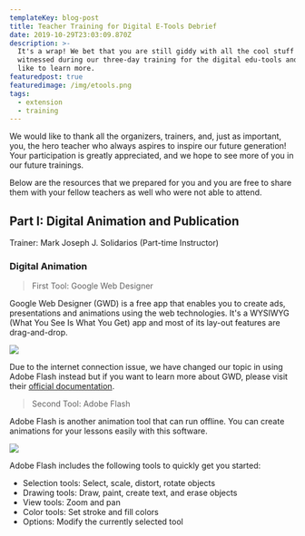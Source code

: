 ```yaml
---
templateKey: blog-post
title: Teacher Training for Digital E-Tools Debrief
date: 2019-10-29T23:03:09.870Z
description: >-
  It's a wrap! We bet that you are still giddy with all the cool stuff that you
  witnessed during our three-day training for the digital edu-tools and would
  like to learn more.
featuredpost: true
featuredimage: /img/etools.png
tags:
  - extension
  - training
---
```

We would like to thank all the organizers, trainers, and, just as important, you, the hero teacher who always aspires to inspire our future generation! Your participation is greatly appreciated, and we hope to see more of you in our future trainings.

Below are the resources that we prepared for you and you are free to share them with your fellow teachers as well who were not able to attend.

## Part I: Digital Animation and Publication

Trainer: Mark Joseph J. Solidarios (Part-time Instructor)

### Digital Animation

> First Tool: Google Web Designer

Google Web Designer (GWD) is a free app that enables you to create ads, presentations and animations using the web technologies. It's a WYSIWYG (What You See Is What You Get) app and most of its lay-out features are drag-and-drop.

![](/img/gwd1.png)

Due to the internet connection issue, we have changed our topic in using Adobe Flash instead but if you want to learn more about GWD, please visit their [official documentation](https://support.google.com/webdesigner/answer/3187129?hl=en&ref_topic=3249465).

> Second Tool: Adobe Flash

Adobe Flash is another animation tool that can run offline. You can create animations for your lessons easily with this software.

![](/img/flash1.png)

Adobe Flash includes the following tools to quickly get you started:

* Selection tools: Select, scale, distort, rotate objects
* Drawing tools: Draw, paint, create text, and erase objects
* View tools: Zoom and pan
* Color tools: Set stroke and fill colors
* Options: Modify the currently selected tool
